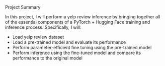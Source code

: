 Project Summary

In this project, I will perform a yelp review inference by bringing together all of the essential components of a PyTorch + Hugging Face training and inference process. Specifically, I will:

* Load yelp review dataset
* Load a pre-trained model and evaluate its performance
* Perform parameter-efficient fine tuning using the pre-trained model
* Perform inference using the fine-tuned model and compare its performance to the original model
